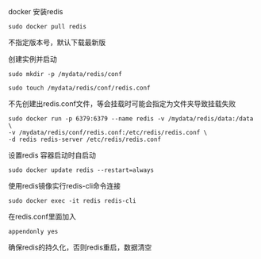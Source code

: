 docker 安装redis

```shell
sudo docker pull redis
```



不指定版本号，默认下载最新版

创建实例并启动

```shell
sudo mkdir -p /mydata/redis/conf

sudo touch /mydata/redis/conf/redis.conf
```



不先创建出redis.conf文件，等会挂载时可能会指定为文件夹导致挂载失败

```shell
sudo docker run -p 6379:6379 --name redis -v /mydata/redis/data:/data \
-v /mydata/redis/conf/redis.conf:/etc/redis/redis.conf \
-d redis redis-server /etc/redis/redis.conf
```



设置redis 容器启动时自启动

```shell
sudo docker update redis --restart=always
```



使用redis镜像实行redis-cli命令连接

```shell
sudo docker exec -it redis redis-cli
```



在redis.conf里面加入

```properties
appendonly yes
```

确保redis的持久化，否则redis重启，数据清空